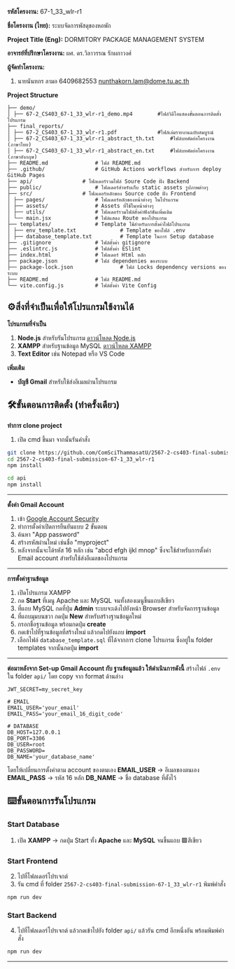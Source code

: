 **รหัสโครงงาน:** 67-1_33_wlr-r1

**ชื่อโครงงาน (ไทย):** ระบบจัดการพัสดุของหอพัก

**Project Title (Eng):** DORMITORY PACKAGE MANAGEMENT SYSTEM

**อาจารย์ที่ปรึกษาโครงงาน:** ผศ. ดร.วิลาวรรณ รักผกาวงศ์

**ผู้จัดทำโครงงาน:**
1. นายนันทกร ลามอ 6409682553 nunthakorn.lam@dome.tu.ac.th

**Project Structure**
```
├── demo/
│ ├── 67-2_CS403_67-1_33_wlr-r1_demo.mp4 		#ไฟล์วิดีโอแสดงขั้นตอนการติดตั้งโปรแกรม
├── final_reports/
│ ├── 67-2_CS403_67-1_33_wlr-r1.pdf 			#ไฟล์เล่มรายงานฉบับสมบูรณ์
│ ├── 67-2_CS403_67-1_33_wlr-r1_abstract_th.txt 	#ไฟล์บทคัดย่อโครงงาน (ภาษาไทย)
│ ├── 67-2_CS403_67-1_33_wlr-r1_abstract_en.txt 	#ไฟล์บทคัดย่อโครงงาน (ภาษาอังกฤษ)
├── README.md 				# ไฟล์ README.md
├── .github/ 				# GitHub Actions workflows สำหรับการ deploy GitHub Pages
├── api/ 				# โฟลเดอร์รวมไฟล์ Soure Code ฝั่ง Backend
├── public/ 				# โฟลเดอร์สำหรับเก็บ static assets รูปภาพต่างๆ
├── src/ 				# โฟลเดอร์หลักของ Source code ฝั่ง Frontend
│ ├── pages/ 				# โฟลเดอร์หลักของหน้าต่างๆ ในโปรแกรม
│ ├── assets/ 				# Assets ที่ใช้ในหน้าต่างๆ
│ ├── utils/ 				# โฟลเดอร์รวมไฟล์ตั้งค่าฟังก์ชันเพิ่มเติม
│ └── main.jsx 				# ไฟล์แสดง Route ของโปรแกรม
├── templates/ 				# Template ใช้สำหรับการตั้งค่าไฟล์โปรแกรม
│ ├── env_template.txt 		        # Template ของไฟล์ .env
│ ├── database_template.txt         # Template ในการ Setup database
├── .gitignore 				# ไฟล์ตั้งค่า gitignore
├── .eslintrc.js 			# ไฟล์ตั้งค่า ESlint
├── index.html 				# โฟลเดอร์ Html หลัก
├── package.json 			# ไฟล์ dependenies ของระบบ
├── package-lock.json 		        # ไฟล์ Locks dependency versions ของระบบ
├── README.md 				# ไฟล์ README.md
└── vite.config.js 			# ไฟล์ตั้งค่า Vite Config
```
  

## ⚙️สิ่งที่จำเป็นเพื่อให้โปรแกรมใช้งานได้

**โปรแกรมที่จำเป็น**

1. **Node.js** สำหรับรันโปรแกรม 
[ดาวน์โหลด Node.js](https://nodejs.org/en/download)
2. **XAMPP** สำหรับฐานข้อมูล MySQL 
[ดาวน์โหลด XAMPP](https://www.apachefriends.org/download.html)
3. **Text Editor** เช่น Notepad หรือ VS Code

**เพิ่มเติม**
- **บัญชี Gmail** สำหรับใช้ส่งอีเมลผ่านโปรแกรม

  
  
  

## 🛠️ขั้นตอนการติดตั้ง (ทำครั้งเดียว)
**ทำการ clone project**
1. เปิด cmd ขึ้นมา จากนั้นรันคำสั่ง
```bash
git clone https://github.com/ComSciThammasatU/2567-2-cs403-final-submission-67-1_33_wlr-r1.git
cd 2567-2-cs403-final-submission-67-1_33_wlr-r1
npm install

cd api
npm install
```
---
  **ตั้งค่า Gmail Account**
1. เข้า [Google Account Security](https://myaccount.google.com/security)
2. ทำการตั้งค่าเปิดการยืนยันแบบ 2 ขั้นตอน
3. ค้นหา "App password"
4. สร้างรหัสผ่านใหม่ เช่นชื่อ "myproject"
5. หลังจากนั้นจะได้รหัส 16 หลัก เช่น "abcd efgh ijkl mnop" ซึ่งจะใช้สำหรับการตั้งค่า Email account สำหรับใช้ส่งอีเมลของโปรแกรม
---
**การตั้งค่าฐานข้อมูล**
1. เปิดโปรแกรม XAMPP
2. กด **Start** ที่เมนู Apache และ MySQL จนทั้งสองเมนูขึ้นแถบสีเขียว
3. ที่แถบ MySQL กดที่ปุ่ม **Admin** ระบบจะเด้งไปยังหน้า Browser สำหรับจัดการฐานข้อมูล
4. ที่แถบมุมบนขวา กดปุ่ม **New** สำหรับสร้างฐานข้อมูลใหม่
5. กรอกชื่อฐานข้อมูล พร้อมกดปุ่ม **create**
6. กดเข้าไปที่ฐานข้อมูลที่สร้างใหม่ แล้วกดไปยังแถบ **import**
7. เลือกไฟล์ `database_template.sql` ที่ได้จากการ clone โปรแกรม ซึ่งอยู่ใน folder templates จากนั้นกดปุ่ม **import**

---
**ต่อมาหลังจาก Set-up Gmail Account กับ ฐานข้อมูลแล้ว ให้ดำเนินการดังนี้**
สร้างไฟล์ `.env` ใน folder `api/` โดย copy จาก format ด้านล่าง

```env
JWT_SECRET=my_secret_key

# EMAIL
EMAIL_USER='your_email'
EMAIL_PASS='your_email_16_digit_code'

# DATABASE
DB_HOST=127.0.0.1
DB_PORT=3306
DB_USER=root
DB_PASSWORD=
DB_NAME='your_database_name'
```
โดยให้เปลี่ยนการตั้งค่าตาม account ของตนเอง 
**EMAIL_USER** → อีเมลของตนเอง
**EMAIL_PASS** → รหัส 16 หลัก
**DB_NAME** → ชื่อ database ที่ตั้งไว้

## ⌨️ขั้นตอนการรันโปรแกรม
### Start Database
1. เปิด **XAMPP** → กดปุ่ม Start ทั้ง **Apache** และ **MySQL** จนขึ้นแถบ 🟩สีเขียว
### Start Frontend
2. ไปที่โฟลเดอร์โปรเจกต์
3. รัน cmd ที่ folder `2567-2-cs403-final-submission-67-1_33_wlr-r1` พิมพ์คำสั่ง
```bash
npm run dev
```
### Start Backend
4. ไปที่โฟลเดอร์โปรเจกต์ แล้วกดเข้าไปยัง folder `api/` แล้วรัน cmd อีกหนึ่งอัน พร้อมพิมพ์คำสั่ง 
```bash
npm run dev
```

---